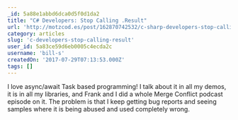 ```yaml
---
_id: 5a88e1abbd6dca0d5f0d1da2
title: "C# Developers: Stop Calling .Result"
url: 'http://motzcod.es/post/162870742532/c-sharp-developers-stop-calling-dot-result'
category: articles
slug: 'c-developers-stop-calling-result'
user_id: 5a83ce59d6eb0005c4ecda2c
username: 'bill-s'
createdOn: '2017-07-29T07:13:53.000Z'
tags: []
---
```


I love async/await Task based programming! I talk about it in all my demos, it is in all my libraries, and Frank and I did a whole Merge Conflict podcast episode on it. The problem is that I keep getting bug reports and seeing samples where it is being abused and used completely wrong. 
